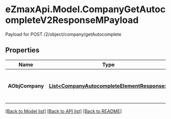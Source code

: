 # eZmaxApi.Model.CompanyGetAutocompleteV2ResponseMPayload
Payload for POST /2/object/company/getAutocomplete

## Properties

Name | Type | Description | Notes
------------ | ------------- | ------------- | -------------
**AObjCompany** | [**List&lt;CompanyAutocompleteElementResponse&gt;**](CompanyAutocompleteElementResponse.md) | An array of Company autocomplete element response. | [optional] 

[[Back to Model list]](../README.md#documentation-for-models) [[Back to API list]](../README.md#documentation-for-api-endpoints) [[Back to README]](../README.md)

